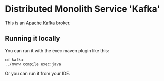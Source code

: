 # Distributed Monolith Service 'Kafka'

This is an [Apache Kafka](https://kafka.apache.org/) broker.

## Running it locally

You can run it with the exec maven plugin like this:

```
cd kafka
../mvnw compile exec:java
```

Or you can run it from your IDE.
